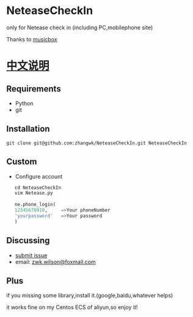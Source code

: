 # NeteaseCheckIn

only for Netease check in  (including PC,mobilephone site)  

Thanks to [musicbox](https://github.com/darknessomi/musicbox)
 
[中文说明](https://github.com/zhangwk/NeteaseCheckIn/master/README-zh.md)  
=========================

Requirements
------------
* Python  
* git


Installation
------------
```
git clone git@github.com:zhangwk/NeteaseCheckIn.git NeteaseCheckIn
```
Custom
--------

* Configure account
```python
   cd NeteaseCheckIn
   vim Netease.py
   
   ne.phone_login(
   12345678910,     =>Your phoneNumber
   'yourpassword'   =>Your password
   )
```
Discussing
----------
- [submit issue](https://github.com/zhangwk/NeteaseCheckIn/issues/new)
- email: zwk.wilson@foxmail.com


Plus
--------
if you missing some library,install it.(google,baidu,whatever helps)

it works fine on my Centos ECS of aliyun,so enjoy it!

